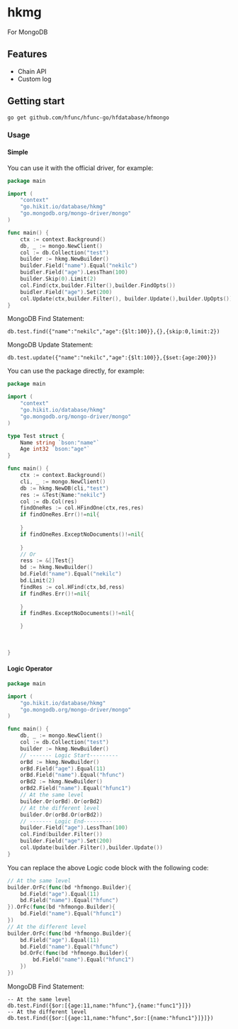 # hkmg

For MongoDB

## Features

- Chain API
- Custom log

## Getting start

`go get github.com/hfunc/hfunc-go/hfdatabase/hfmongo`

### Usage

#### Simple
You can use it with the official driver, for example:

```go
package main

import (
	"context"
	"go.hikit.io/database/hkmg"
	"go.mongodb.org/mongo-driver/mongo"
)

func main() {
	ctx := context.Background()
	db, _ := mongo.NewClient()
	col := db.Collection("test")
	builder := hkmg.NewBuilder()
	builder.Field("name").Equal("nekilc")
	buidler.Field("age").LessThan(100)
	builder.Skip(0).Limit(2)
	col.Find(ctx,builder.Filter(),builder.FindOpts())
	buidler.Field("age").Set(200)
	col.Update(ctx,builder.Filter(), builder.Update(),builder.UpOpts())
}
```
MongoDB Find Statement:
```genericsql
db.test.find({"name":"nekilc","age":{$lt:100}},{},{skip:0,limit:2})
```

MongoDB Update Statement:
```mongo
db.test.update({"name":"nekilc","age":{$lt:100}},{$set:{age:200}})
```

You can use the package directly, for example:

```go
package main

import (
	"context"
	"go.hikit.io/database/hkmg"
	"go.mongodb.org/mongo-driver/mongo"
)

type Test struct {
	Name string `bson:"name"`
	Age int32 `bson:"age"`
}

func main() {
	ctx := context.Background()
	cli, _ := mongo.NewClient()
	db := hkmg.NewDB(cli,"test")
	res := &Test{Name:"nekilc"}
	col := db.Col(res)
	findOneRes := col.HFindOne(ctx,res,res)
	if findOneRes.Err()!=nil{
		
    }
	if findOneRes.ExceptNoDocuments()!=nil{
		
    }
	// Or
	ress := &[]Test{}
	bd := hkmg.NewBuilder()
	bd.Field("name").Equal("nekilc")
	bd.Limit(2)
	findRes := col.HFind(ctx,bd,ress)
	if findRes.Err()!=nil{
        
	}
	if findRes.ExceptNoDocuments()!=nil{

	}
	
	
	
}
```

#### Logic Operator

```go
package main

import (
	"go.hikit.io/database/hkmg"
	"go.mongodb.org/mongo-driver/mongo"
)

func main() {
	db, _ := mongo.NewClient()
	col := db.Collection("test")
	builder := hkmg.NewBuilder()
	// ------- Logic Start---------
	orBd := hkmg.NewBuilder()
	orBd.Field("age").Equal(11)
	orBd.Field("name").Equal("hfunc")
	orBd2 := hkmg.NewBuilder()
	orBd2.Field("name").Equal("hfunc1")
	// At the same level
	builder.Or(orBd).Or(orBd2)
	// At the different level
	builder.Or(orBd.Or(orBd2))
	// ------- Logic End---------
	builder.Field("age").LessThan(100)
	col.Find(builder.Filter())
	builder.Field("age").Set(200)
	col.Update(builder.Filter(),builder.Update())
}
```
You can replace the above Logic code block with the following code:
```go
// At the same level
builder.OrFc(func(bd *hfmongo.Builder){
	bd.Field("age").Equal(11)
    bd.Field("name").Equal("hfunc")
}).OrFc(func(bd *hfmongo.Builder){
    bd.Field("name").Equal("hfunc1")
})
// At the different level
builder.OrFc(func(bd *hfmongo.Builder){
    bd.Field("age").Equal(11)
    bd.Field("name").Equal("hfunc")
	bd.OrFc(func(bd *hfmongo.Builder){
        bd.Field("name").Equal("hfunc1")
    })
})
```
MongoDB Find Statement:
```genericsql
-- At the same level
db.test.Find({$or:[{age:11,name:"hfunc"},{name:"func1"}]})
-- At the different level
db.test.Find({$or:[{age:11,name:"hfunc",$or:[{name:"hfunc1"}]}]})
```